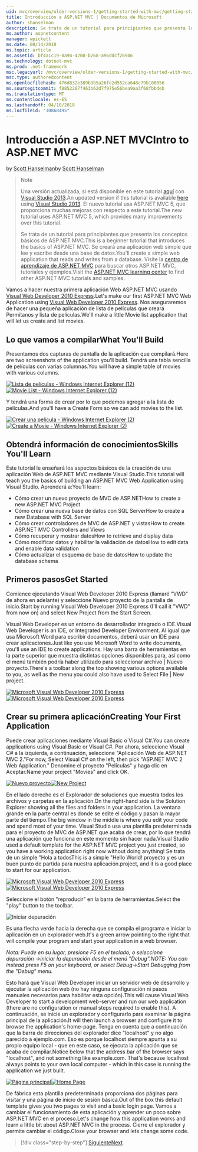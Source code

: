 ```yaml
---
uid: mvc/overview/older-versions-1/getting-started-with-mvc/getting-started-with-mvc-part1
title: Introducción a ASP.NET MVC | Documentos de Microsoft
author: shanselman
description: Se trata de un tutorial para principiantes que presenta los conceptos básicos de ASP.NET MVC. Crear una aplicación web simple que lee y escribe desde una base de datos.
ms.author: aspnetcontent
manager: wpickett
ms.date: 08/14/2010
ms.topic: article
ms.assetid: bf4a1c19-0a94-4208-b268-a96ddcf26946
ms.technology: dotnet-mvc
ms.prod: .net-framework
msc.legacyurl: /mvc/overview/older-versions-1/getting-started-with-mvc/getting-started-with-mvc-part1
msc.type: authoredcontent
ms.openlocfilehash: 476d832e389b9b5a26fe2d552ca648c79b100056
ms.sourcegitcommit: f8852267f463b62d7f975e56bea9aa3f68fbbdeb
ms.translationtype: MT
ms.contentlocale: es-ES
ms.lasthandoff: 04/10/2018
ms.locfileid: "30868495"
---
```

<a name="intro-to-aspnet-mvc"></a><span data-ttu-id="ff7a9-104">Introducción a ASP.NET MVC</span><span class="sxs-lookup"><span data-stu-id="ff7a9-104">Intro to ASP.NET MVC</span></span>
====================
<span data-ttu-id="ff7a9-105">by [Scott Hanselman](https://github.com/shanselman)</span><span class="sxs-lookup"><span data-stu-id="ff7a9-105">by [Scott Hanselman](https://github.com/shanselman)</span></span>

> > [!NOTE]
> > <span data-ttu-id="ff7a9-106">Una versión actualizada, si está disponible en este tutorial [aquí](../../getting-started/introduction/getting-started.md) con [Visual Studio 2013](https://www.microsoft.com/visualstudio/eng/2013-downloads).</span><span class="sxs-lookup"><span data-stu-id="ff7a9-106">An updated version if this tutorial is available [here](../../getting-started/introduction/getting-started.md) using [Visual Studio 2013](https://www.microsoft.com/visualstudio/eng/2013-downloads).</span></span> <span data-ttu-id="ff7a9-107">El nuevo tutorial usa ASP.NET MVC 5, que proporciona muchas mejoras con respecto a este tutorial.</span><span class="sxs-lookup"><span data-stu-id="ff7a9-107">The new tutorial uses ASP.NET MVC 5, which provides many improvements over this tutorial.</span></span>
> 
> 
> <span data-ttu-id="ff7a9-108">Se trata de un tutorial para principiantes que presenta los conceptos básicos de ASP.NET MVC.</span><span class="sxs-lookup"><span data-stu-id="ff7a9-108">This is a beginner tutorial that introduces the basics of ASP.NET MVC.</span></span> <span data-ttu-id="ff7a9-109">Se creará una aplicación web simple que lee y escribe desde una base de datos.</span><span class="sxs-lookup"><span data-stu-id="ff7a9-109">You'll create a simple web application that reads and writes from a database.</span></span> <span data-ttu-id="ff7a9-110">Visite la [centro de aprendizaje de ASP.NET MVC](../../../index.md) para buscar otros ASP.NET MVC, tutoriales y ejemplos.</span><span class="sxs-lookup"><span data-stu-id="ff7a9-110">Visit the [ASP.NET MVC learning center](../../../index.md) to find other ASP.NET MVC tutorials and samples.</span></span>


<span data-ttu-id="ff7a9-111">Vamos a hacer nuestra primera aplicación Web ASP.NET MVC usando [Visual Web Developer 2010 Express](https://www.microsoft.com/express/Web/).</span><span class="sxs-lookup"><span data-stu-id="ff7a9-111">Let's make our first ASP.NET MVC Web Application using [Visual Web Developer 2010 Express](https://www.microsoft.com/express/Web/).</span></span> <span data-ttu-id="ff7a9-112">Nos aseguraremos de hacer una pequeña aplicación de lista de películas que creará Permítanos y lista de películas.</span><span class="sxs-lookup"><span data-stu-id="ff7a9-112">We'll make a little Movie list application that will let us create and list movies.</span></span>

## <a name="what-youll-build"></a><span data-ttu-id="ff7a9-113">Lo que vamos a compilar</span><span class="sxs-lookup"><span data-stu-id="ff7a9-113">What You'll Build</span></span>

<span data-ttu-id="ff7a9-114">Presentamos dos capturas de pantalla de la aplicación que compilará.</span><span class="sxs-lookup"><span data-stu-id="ff7a9-114">Here are two screenshots of the application you'll build.</span></span> <span data-ttu-id="ff7a9-115">Tendrá una tabla sencilla de películas con varias columnas.</span><span class="sxs-lookup"><span data-stu-id="ff7a9-115">You will have a simple table of movies with various columns.</span></span>

<span data-ttu-id="ff7a9-116">[![Lista de películas - Windows Internet Explorer (12)](getting-started-with-mvc-part1/_static/image2.png)](getting-started-with-mvc-part1/_static/image1.png)</span><span class="sxs-lookup"><span data-stu-id="ff7a9-116">[![Movie List - Windows Internet Explorer (12)](getting-started-with-mvc-part1/_static/image2.png)](getting-started-with-mvc-part1/_static/image1.png)</span></span>

<span data-ttu-id="ff7a9-117">Y tendrá una forma de crear por lo que podemos agregar a la lista de películas.</span><span class="sxs-lookup"><span data-stu-id="ff7a9-117">And you'll have a Create Form so we can add movies to the list.</span></span>

<span data-ttu-id="ff7a9-118">[![Crear una película - Windows Internet Explorer (2)](getting-started-with-mvc-part1/_static/image4.png)](getting-started-with-mvc-part1/_static/image3.png)</span><span class="sxs-lookup"><span data-stu-id="ff7a9-118">[![Create a Movie - Windows Internet Explorer (2)](getting-started-with-mvc-part1/_static/image4.png)](getting-started-with-mvc-part1/_static/image3.png)</span></span>

## <a name="skills-youll-learn"></a><span data-ttu-id="ff7a9-119">Obtendrá información de conocimientos</span><span class="sxs-lookup"><span data-stu-id="ff7a9-119">Skills You'll Learn</span></span>

<span data-ttu-id="ff7a9-120">Este tutorial le enseñará los aspectos básicos de la creación de una aplicación Web de ASP.NET MVC mediante Visual Studio.</span><span class="sxs-lookup"><span data-stu-id="ff7a9-120">This tutorial will teach you the basics of building an ASP.NET MVC Web Application using Visual Studio.</span></span> <span data-ttu-id="ff7a9-121">Aprenderá a:</span><span class="sxs-lookup"><span data-stu-id="ff7a9-121">You'll learn:</span></span>

- <span data-ttu-id="ff7a9-122">Cómo crear un nuevo proyecto de MVC de ASP.NET</span><span class="sxs-lookup"><span data-stu-id="ff7a9-122">How to create a new ASP.NET MVC Project</span></span>
- <span data-ttu-id="ff7a9-123">Cómo crear una nueva base de datos con SQL Server</span><span class="sxs-lookup"><span data-stu-id="ff7a9-123">How to create a new Database with SQL Server</span></span>
- <span data-ttu-id="ff7a9-124">Cómo crear controladores de MVC de ASP.NET y vistas</span><span class="sxs-lookup"><span data-stu-id="ff7a9-124">How to create ASP.NET MVC Controllers and Views</span></span>
- <span data-ttu-id="ff7a9-125">Cómo recuperar y mostrar datos</span><span class="sxs-lookup"><span data-stu-id="ff7a9-125">How to retrieve and display data</span></span>
- <span data-ttu-id="ff7a9-126">Cómo modificar datos y habilitar la validación de datos</span><span class="sxs-lookup"><span data-stu-id="ff7a9-126">How to edit data and enable data validation</span></span>
- <span data-ttu-id="ff7a9-127">Cómo actualizar el esquema de base de datos</span><span class="sxs-lookup"><span data-stu-id="ff7a9-127">How to update the database schema</span></span>

## <a name="get-started"></a><span data-ttu-id="ff7a9-128">Primeros pasos</span><span class="sxs-lookup"><span data-stu-id="ff7a9-128">Get Started</span></span>

<span data-ttu-id="ff7a9-129">Comience ejecutando Visual Web Developer 2010 Express (llamaré "VWD" de ahora en adelante) y seleccione Nuevo proyecto de la pantalla de inicio.</span><span class="sxs-lookup"><span data-stu-id="ff7a9-129">Start by running Visual Web Developer 2010 Express (I'll call it "VWD" from now on) and select New Project from the Start Screen.</span></span>

<span data-ttu-id="ff7a9-130">Visual Web Developer es un entorno de desarrollador integrado o IDE.</span><span class="sxs-lookup"><span data-stu-id="ff7a9-130">Visual Web Developer is an IDE, or Integrated Developer Environment.</span></span> <span data-ttu-id="ff7a9-131">Al igual que usa Microsoft Word para escribir documentos, deberá usar un IDE para crear aplicaciones.</span><span class="sxs-lookup"><span data-stu-id="ff7a9-131">Just like you use Microsoft Word to write documents, you'll use an IDE to create applications.</span></span> <span data-ttu-id="ff7a9-132">Hay una barra de herramientas en la parte superior que muestra distintas opciones disponibles para, así como el menú también podría haber utilizado para seleccionar archivo | Nuevo proyecto.</span><span class="sxs-lookup"><span data-stu-id="ff7a9-132">There's a toolbar along the top showing various options available to you, as well as the menu you could also have used to Select File | New project.</span></span>

<span data-ttu-id="ff7a9-133">[![Microsoft Visual Web Developer 2010 Express](getting-started-with-mvc-part1/_static/image6.png)](getting-started-with-mvc-part1/_static/image5.png)</span><span class="sxs-lookup"><span data-stu-id="ff7a9-133">[![Microsoft Visual Web Developer 2010 Express](getting-started-with-mvc-part1/_static/image6.png)](getting-started-with-mvc-part1/_static/image5.png)</span></span>

## <a name="creating-your-first-application"></a><span data-ttu-id="ff7a9-134">Crear su primera aplicación</span><span class="sxs-lookup"><span data-stu-id="ff7a9-134">Creating Your First Application</span></span>

<span data-ttu-id="ff7a9-135">Puede crear aplicaciones mediante Visual Basic o Visual C#.</span><span class="sxs-lookup"><span data-stu-id="ff7a9-135">You can create applications using Visual Basic or Visual C#.</span></span> <span data-ttu-id="ff7a9-136">Por ahora, seleccione Visual C# a la izquierda, a continuación, seleccione "Aplicación Web de ASP.NET MVC 2."</span><span class="sxs-lookup"><span data-stu-id="ff7a9-136">For now, Select Visual C# on the left, then pick "ASP.NET MVC 2 Web Application."</span></span> <span data-ttu-id="ff7a9-137">Denomine el proyecto "Películas" y haga clic en Aceptar.</span><span class="sxs-lookup"><span data-stu-id="ff7a9-137">Name your project "Movies" and click OK.</span></span>

<span data-ttu-id="ff7a9-138">[![Nuevo proyecto](getting-started-with-mvc-part1/_static/image8.png)](getting-started-with-mvc-part1/_static/image7.png)</span><span class="sxs-lookup"><span data-stu-id="ff7a9-138">[![New Project](getting-started-with-mvc-part1/_static/image8.png)](getting-started-with-mvc-part1/_static/image7.png)</span></span>

<span data-ttu-id="ff7a9-139">En el lado derecho es el Explorador de soluciones que muestra todos los archivos y carpetas en la aplicación.</span><span class="sxs-lookup"><span data-stu-id="ff7a9-139">On the right-hand side is the Solution Explorer showing all the files and folders in your application.</span></span> <span data-ttu-id="ff7a9-140">La ventana grande en la parte central es donde se edite el código y pasan la mayor parte del tiempo.</span><span class="sxs-lookup"><span data-stu-id="ff7a9-140">The big window in the middle is where you edit your code and spend most of your time.</span></span> <span data-ttu-id="ff7a9-141">Visual Studio usa una plantilla predeterminada para el proyecto de MVC de ASP.NET que acaba de crear, por lo que tendrá una aplicación que funciona en este momento sin hacer nada.</span><span class="sxs-lookup"><span data-stu-id="ff7a9-141">Visual Studio used a default template for the ASP.NET MVC project you just created, so you have a working application right now without doing anything!</span></span> <span data-ttu-id="ff7a9-142">Se trata de un simple "Hola a todos</span><span class="sxs-lookup"><span data-stu-id="ff7a9-142">This is a simple "Hello World!</span></span> <span data-ttu-id="ff7a9-143">proyecto y es un buen punto de partida para nuestra aplicación.</span><span class="sxs-lookup"><span data-stu-id="ff7a9-143">project, and it is a good place to start for our application.</span></span>

<span data-ttu-id="ff7a9-144">[![Microsoft Visual Web Developer 2010 Express](getting-started-with-mvc-part1/_static/image10.png)](getting-started-with-mvc-part1/_static/image9.png)</span><span class="sxs-lookup"><span data-stu-id="ff7a9-144">[![Microsoft Visual Web Developer 2010 Express](getting-started-with-mvc-part1/_static/image10.png)](getting-started-with-mvc-part1/_static/image9.png)</span></span>

<span data-ttu-id="ff7a9-145">Seleccione el botón "reproducir" en la barra de herramientas.</span><span class="sxs-lookup"><span data-stu-id="ff7a9-145">Select the "play" button to the toolbar.</span></span>

![Iniciar depuración](getting-started-with-mvc-part1/_static/image11.png)

<span data-ttu-id="ff7a9-147">Es una flecha verde hacia la derecha que se compila el programa e iniciar la aplicación en un explorador web.</span><span class="sxs-lookup"><span data-stu-id="ff7a9-147">It's a green arrow pointing to the right that will compile your program and start your application in a web browser.</span></span>

<span data-ttu-id="ff7a9-148">*Nota: Puede en su lugar, presione F5 en el teclado, o seleccione depuración -&gt;iniciar la depuración desde el menú "Debug".*</span><span class="sxs-lookup"><span data-stu-id="ff7a9-148">*NOTE: You can instead press F5 on your keyboard, or select Debug-&gt;Start Debugging from the "Debug" menu.*</span></span>

<span data-ttu-id="ff7a9-149">Esto hará que Visual Web Developer iniciar un servidor web de desarrollo y ejecutar la aplicación web (no hay ninguna configuración ni pasos manuales necesarios para habilitar esta opción).</span><span class="sxs-lookup"><span data-stu-id="ff7a9-149">This will cause Visual Web Developer to start a development web-server and run our web application (there are no configuration or manual steps required to enable this).</span></span> <span data-ttu-id="ff7a9-150">A continuación, se inicie un explorador y configurarlo para examinar la página principal de la aplicación.</span><span class="sxs-lookup"><span data-stu-id="ff7a9-150">It will then launch a browser and configure it to browse the application's home-page.</span></span> <span data-ttu-id="ff7a9-151">Tenga en cuenta que a continuación que la barra de direcciones del explorador dice "localhost" y no algo parecido a ejemplo.com. Eso es porque localhost siempre apunta a su propio equipo local - que en este caso, se ejecuta la aplicación que se acaba de compilar.</span><span class="sxs-lookup"><span data-stu-id="ff7a9-151">Notice below that the address bar of the browser says "localhost", and not something like example.com. That's because localhost always points to your own local computer - which in this case is running the application we just built.</span></span>

<span data-ttu-id="ff7a9-152">[![Página principal](getting-started-with-mvc-part1/_static/image13.png)](getting-started-with-mvc-part1/_static/image12.png)</span><span class="sxs-lookup"><span data-stu-id="ff7a9-152">[![Home Page](getting-started-with-mvc-part1/_static/image13.png)](getting-started-with-mvc-part1/_static/image12.png)</span></span>

<span data-ttu-id="ff7a9-153">De fábrica esta plantilla predeterminada proporciona dos páginas para visitar y una página de inicio de sesión básica.</span><span class="sxs-lookup"><span data-stu-id="ff7a9-153">Out of the box this default template gives you two pages to visit and a basic login page.</span></span> <span data-ttu-id="ff7a9-154">Vamos a cambiar el funcionamiento de esta aplicación y aprender un poco sobre ASP.NET MVC en el proceso.</span><span class="sxs-lookup"><span data-stu-id="ff7a9-154">Let's change how this application works and learn a little bit about ASP.NET MVC in the process.</span></span> <span data-ttu-id="ff7a9-155">Cierre el explorador y permite cambiar el código.</span><span class="sxs-lookup"><span data-stu-id="ff7a9-155">Close your browser and lets change some code.</span></span>

> [!div class="step-by-step"]
> [<span data-ttu-id="ff7a9-156">Siguiente</span><span class="sxs-lookup"><span data-stu-id="ff7a9-156">Next</span></span>](getting-started-with-mvc-part2.md)
